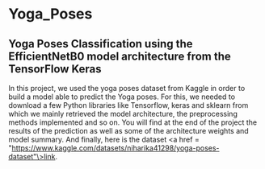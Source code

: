 # Yoga_Poses
## Yoga Poses Classification using the EfficientNetB0 model architecture from the TensorFlow Keras
In this project, we used the yoga poses dataset from Kaggle in order to build a model able to predict the Yoga poses.
For this, we needed to download a few Python libraries like Tensorflow, keras and sklearn from which we mainly retrieved the model architecture, the preprocessing methods implemented and so on.
You will find at the end of the project the results of the prediction as well as some of the architecture weights and model summary.
And finally, here is the dataset <a href = "https://www.kaggle.com/datasets/niharika41298/yoga-poses-dataset"\>link. 
